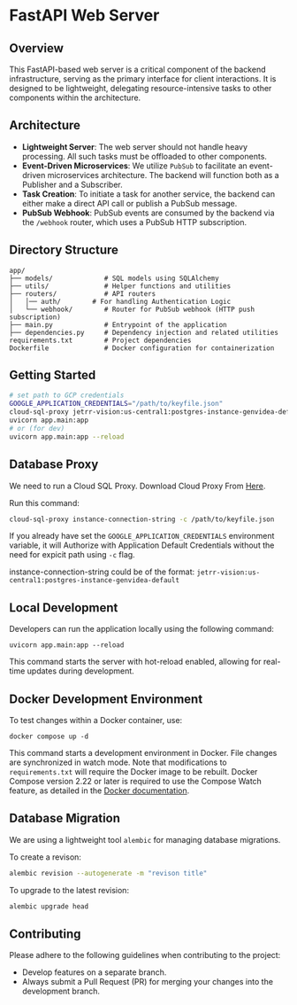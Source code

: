 # FastAPI Web Server

## Overview
This FastAPI-based web server is a critical component of the backend infrastructure, serving as the primary interface for client interactions. It is designed to be lightweight, delegating resource-intensive tasks to other components within the architecture.

## Architecture
- **Lightweight Server**: The web server should not handle heavy processing. All such tasks must be offloaded to other components.
- **Event-Driven Microservices**: We utilize `PubSub` to facilitate an event-driven microservices architecture. The backend will function both as a Publisher and a Subscriber.
- **Task Creation**: To initiate a task for another service, the backend can either make a direct API call or publish a PubSub message.
- **PubSub Webhook**: PubSub events are consumed by the backend via the `/webhook` router, which uses a PubSub HTTP subscription.

## Directory Structure
```
app/
├── models/             # SQL models using SQLAlchemy
├── utils/              # Helper functions and utilities
├── routers/            # API routers
│   │── auth/        # For handling Authentication Logic
│   └── webhook/        # Router for PubSub webhook (HTTP push subscription)
├── main.py             # Entrypoint of the application
├── dependencies.py     # Dependency injection and related utilities
requirements.txt        # Project dependencies
Dockerfile              # Docker configuration for containerization
```

## Getting Started

```bash
# set path to GCP credentials
GOOGLE_APPLICATION_CREDENTIALS="/path/to/keyfile.json"
cloud-sql-proxy jetrr-vision:us-central1:postgres-instance-genvidea-default
uvicorn app.main:app 
# or (for dev)
uvicorn app.main:app --reload
```

## Database Proxy

We need to run a Cloud SQL Proxy. Download Cloud Proxy From [Here](https://cloud.google.com/sql/docs/mysql/connect-auth-proxy#install).

Run this command:

```bash
cloud-sql-proxy instance-connection-string -c /path/to/keyfile.json
```

If you already have set the `GOOGLE_APPLICATION_CREDENTIALS` environment variable, it will Authorize with Application Default Credentials without the need for expicit path using `-c` flag.

instance-connection-string could be of the format: `jetrr-vision:us-central1:postgres-instance-genvidea-default`

## Local Development
Developers can run the application locally using the following command:
```
uvicorn app.main:app --reload
```
This command starts the server with hot-reload enabled, allowing for real-time updates during development.

## Docker Development Environment
To test changes within a Docker container, use:
```
docker compose up -d
```
This command starts a development environment in Docker. File changes are synchronized in watch mode. Note that modifications to `requirements.txt` will require the Docker image to be rebuilt. Docker Compose version 2.22 or later is required to use the Compose Watch feature, as detailed in the [Docker documentation](https://docs.docker.com/compose/file-watch/).

## Database Migration

We are using a lightweight tool `alembic` for managing database migrations.

To create a revison:

```bash
alembic revision --autogenerate -m "revison title" 
```

To upgrade to the latest revision:

```bash
alembic upgrade head
```

## Contributing
Please adhere to the following guidelines when contributing to the project:
- Develop features on a separate branch.
- Always submit a Pull Request (PR) for merging your changes into the development branch.